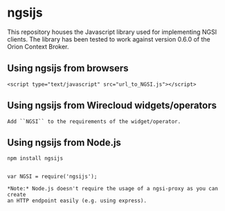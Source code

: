 ngsijs
======

This repository houses the Javascript library used for implementing NGSI
clients. The library has been tested to work against version 0.6.0 of the
Orion Context Broker.

Using ngsijs from browsers
--------------------------

    <script type="text/javascript" src="url_to_NGSI.js"></script>

Using ngsijs from Wirecloud widgets/operators
---------------------------------------------

    Add ``NGSI`` to the requirements of the widget/operator.

Using ngsijs from Node.js
-------------------------

    npm install ngsijs


    var NGSI = require('ngsijs');

    *Note:* Node.js doesn't require the usage of a ngsi-proxy as you can create
    an HTTP endpoint easily (e.g. using express).
